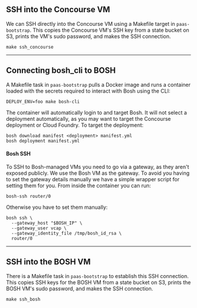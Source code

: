 ## SSH into the Concourse VM

We can SSH directly into the Concourse VM using a Makefile target in `paas-bootstrap`. This copies the Concourse VM's SSH key from a state bucket on S3, prints the VM's sudo password, and makes the SSH connection.

```
make ssh_concourse
```

---

## Connecting bosh_cli to BOSH

A Makefile task in `paas-bootstrap` pulls a Docker image and runs a container loaded with the secrets required to interact with Bosh using the CLI:

```
DEPLOY_ENV=foo make bosh-cli
```

The container will automatically login to and target Bosh. It will not select a deployment automatically, as you may want to target the Concourse deployment or Cloud Foundry. To target the deployment:

```
bosh download manifest <deployment> manifest.yml
bosh deployment manifest.yml
```

#### Bosh SSH

To SSH to Bosh-managed VMs you need to go via a gateway, as they aren't exposed publicly. We use the Bosh VM as the gateway. To avoid you having to set the gateway details manually we have a simple wrapper script for setting them for you. From inside the container you can run:

```
bosh-ssh router/0
```

Otherwise you have to set them manually:

```
bosh ssh \
  --gateway_host "$BOSH_IP" \
  --gateway_user vcap \
  --gateway_identity_file /tmp/bosh_id_rsa \
  router/0
```

---

## SSH into the BOSH VM

There is a Makefile task in `paas-bootstrap` to establish this SSH connection.  This copies SSH keys for the BOSH VM from a state bucket on S3, prints the BOSH VM's sudo password, and makes the SSH connection.

```
make ssh_bosh
```
